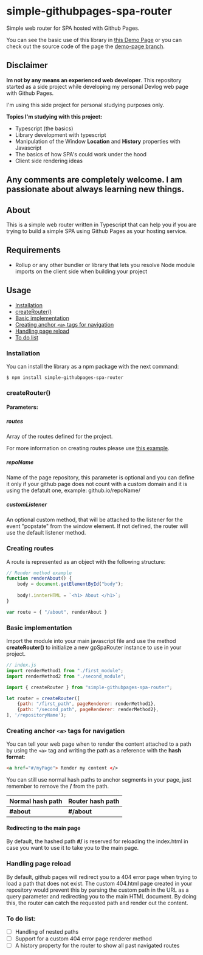 # simple-githubpages-spa-router
Simple web router for SPA hosted with Github Pages.

You can see the basic use of this library in [this Demo Page](https://clouduser98.github.io/simple-githubpages-spa-router/) or you can check out the source code of the page the [demo-page branch](https://github.com/cloudUser98/simple-githubpages-spa-router/tree/demo-page).

## Disclaimer
__Im not by any means an experienced web developer__. This repository started as a
side project while developing my personal Devlog web page with Github Pages.

I'm using this side project for personal studying purposes only.

__Topics I'm studying with this project:__
- Typescript (the basics)
- Library development with typescript
- Manipulation of the Window __Location__ and __History__ properties with Javascript
- The basics of how SPA's could work under the hood
- Client side rendering ideas

## Any comments are completely welcome. I am passionate about always learning new things.

## About
This is a simple web router written in Typescript that can help you if you are
trying to build a simple SPA using Github Pages as your hosting service.

## Requirements
+ Rollup or any other bundler or library that lets you resolve Node module imports on the client side when building your project

## Usage

+ [Installation](#installation)
+ [createRouter()](#createrouter)
+ [Basic implementation](#basic-implementation)
+ [Creating anchor ```<a>``` tags for navigation](#creating-anchor-a-tags-for-navigation)
+ [Handling page reload](#handling-page-reload)
+ [To do list](#to-do-list)

### Installation

You can install the library as a npm package with the next command:
```
$ npm install simple-githubpages-spa-router
```
### createRouter()

#### Parameters:

##### __routes__
Array of the routes defined for the project.

For more information on creating routes please use [this example](#creating-routes).

##### __repoName__
Name of the page repository, this parameter is optional and you can define it only if your github page does not count with a custom domain and it is using the defatult one, example: github.io/repoName/

##### __customListener__
An optional custom method, that will be attached to the listener for the event "popstate" from the window element.
If not defined, the router will use the default listener method.

### Creating routes

A route is represented as an object with the following structure:

```javascript
// Render method example
function renderAbout() {
    body = document.getElementById("body");
   
    body!.innterHTML = `<h1> About </h1>`;
}

var route = { "/about", renderAbout }
```

### Basic implementation

Import the module into your main javascript file and use the method __createRouter()__ to initialize a new gpSpaRouter instance to use in your project.

```javascript
// index.js
import renderMethod1 from "./first_module";
import renderMethod2 from "./second_module";

import { createRouter } from "simple-githubpages-spa-router";

let router = createRouter([
    {path: "/first_path", pageRenderer: renderMethod1},
    {path: "/second_path", pageRenderer: renderMethod2},
], '/repositoryName');
```

### Creating anchor ```<a>``` tags for navigation
   
You can tell your web page when to render the content attached to a path by using the ```<a>``` tag and writing the path as a reference with the __hash format__:
   
```html
<a href="#/myPage"> Render my content </>
```

You can still use normal hash paths to anchor segments in your page, just remember to remove the __/__ from the path.
   
| Normal hash path | Router hash path |
|-|-|
| __#about__ | __#/about__ |
   
#### Redirecting to the main page
   
By default, the hashed path __#/__ is reserved for reloading the index.html in case you want to use it to take you to the main page.
   
### Handling page reload
   
By default, github pages will redirect you to a 404 error page when trying to load a path that does not exist. The custom 404.html page created in your repository would prevent this by parsing the custom path in the URL as a query parameter and redirecting you to the main HTML document. By doing this, the router can catch the requested path and render out the content.
   
### To do list:
   
- [ ] Handling of nested paths
- [ ] Support for a custom 404 error page renderer method
- [ ] A history property for the router to show all past navigated routes

